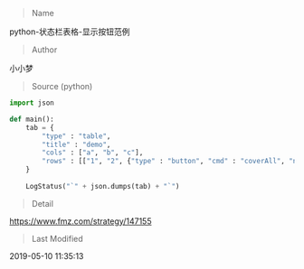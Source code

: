 
> Name

python-状态栏表格-显示按钮范例

> Author

小小梦





> Source (python)

``` python
import json

def main():
    tab = {
        "type" : "table", 
        "title" : "demo", 
        "cols" : ["a", "b", "c"], 
        "rows" : [["1", "2", {"type" : "button", "cmd" : "coverAll", "name" : "平仓"}]]    # 在状态栏表格 第一行，第三列上配置一个按钮 名字是平仓
    }
    
    LogStatus("`" + json.dumps(tab) + "`")

```

> Detail

https://www.fmz.com/strategy/147155

> Last Modified

2019-05-10 11:35:13
